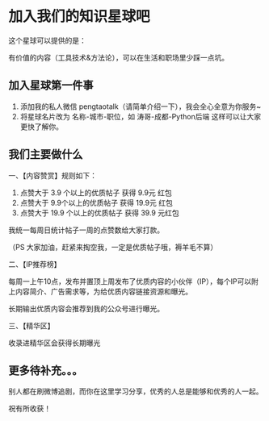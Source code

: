 # 加入我们的知识星球吧

这个星球可以提供的是：

有价值的内容（工具技术&方法论），可以在生活和职场里少踩一点坑。

## 加入星球第一件事

1. 添加我的私人微信 pengtaotalk（请简单介绍一下），我会全心全意为你服务~
2. 将星球名片改为 名称-城市-职位，如 涛哥-成都-Python后端 这样可以让大家更快了解你。

## 我们主要做什么

一、【内容赞赏】规则如下：

1. 点赞大于 3.9 个以上的优质帖子 获得 9.9元 红包
2. 点赞大于 9.9个以上的优质帖子 获得 19.9元 红包
3. 点赞大于 19.9 个以上的优质帖子 获得 39.9 元红包

我统一每周日统计帖子一周的点赞数给大家打款。

（PS 大家加油，赶紧来掏空我，一定是优质帖子哦，褥羊毛不算）

二、【IP推荐榜】

每周一上午10点，发布并置顶上周发布了优质内容的小伙伴（IP），每个IP可以附上内容简介、广告需求等，为给优质内容链接资源和曝光。

长期输出优质内容会推荐到我的公众号进行曝光。

三、【精华区】

收录进精华区会获得长期曝光

更多待补充。。。
----------

别人都在刷微博追剧，而你在这里学习分享，优秀的人总是能够和优秀的人一起。

祝有所收获！
